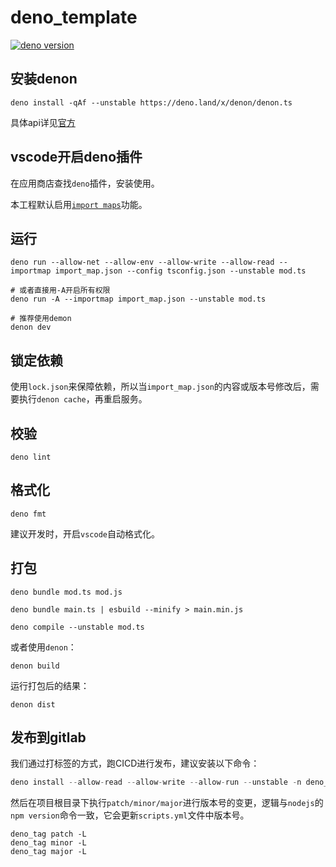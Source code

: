 # deno_template

[![deno version](https://img.shields.io/badge/deno-^1.16.2-green?logo=deno)](https://github.com/denoland/deno)

## 安装denon

```
deno install -qAf --unstable https://deno.land/x/denon/denon.ts
```

具体api详见[官方](https://deno.land/x/denon)

## vscode开启deno插件

在应用商店查找`deno`插件，安装使用。

本工程默认启用[`import maps`](https://deno.land/manual@v1.6.0/linking_to_external_code/import_maps)功能。

## 运行

```
deno run --allow-net --allow-env --allow-write --allow-read --importmap import_map.json --config tsconfig.json --unstable mod.ts

# 或者直接用-A开启所有权限
deno run -A --importmap import_map.json --unstable mod.ts

# 推荐使用demon
denon dev
```

## 锁定依赖

使用`lock.json`来保障依赖，所以当`import_map.json`的内容或版本号修改后，需要执行`denon cache`，再重启服务。

## 校验

```shell
deno lint
```

## 格式化

```shell
deno fmt
```

建议开发时，开启`vscode`自动格式化。

## 打包

```
deno bundle mod.ts mod.js

deno bundle main.ts | esbuild --minify > main.min.js

deno compile --unstable mod.ts
```

或者使用`denon`：

```
denon build
```

运行打包后的结果：

```
denon dist
```

## 发布到gitlab

我们通过打标签的方式，跑CICD进行发布，建议安装以下命令：

```ts
deno install --allow-read --allow-write --allow-run --unstable -n deno_tag -f https://deno.land/x/jw_cli@v0.2.4/cli/tag.ts
```

然后在项目根目录下执行`patch/minor/major`进行版本号的变更，逻辑与`nodejs`的`npm version`命令一致，它会更新`scripts.yml`文件中版本号。

```
deno_tag patch -L
deno_tag minor -L
deno_tag major -L
```
